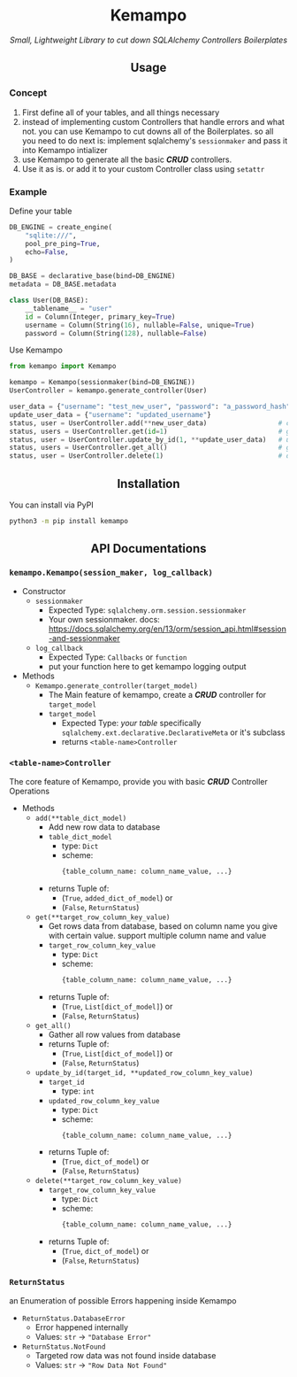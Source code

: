 <h1 align=center> Kemampo </h1>
<i><p align=center>Small, Lightweight Library to cut down SQLAlchemy Controllers Boilerplates</p></i>

<h2 align=center> Usage </h2>

### Concept

1. First define all of your tables, and all things necessary
2. instead of implementing custom Controllers that handle errors and what not. you can use Kemampo to cut downs all of the Boilerplates. so all you need to do next is: implement sqlalchemy's `sessionmaker` and pass it into Kemampo intializer
4. use Kemampo to generate all the basic **_CRUD_** controllers.
5. Use it as is. or add it to your custom Controller class using `setattr`

### Example
Define your table
```python
DB_ENGINE = create_engine(
    "sqlite:///",
    pool_pre_ping=True,
    echo=False,
)

DB_BASE = declarative_base(bind=DB_ENGINE)
metadata = DB_BASE.metadata

class User(DB_BASE):
    __tablename__ = "user"
    id = Column(Integer, primary_key=True)
    username = Column(String(16), nullable=False, unique=True)
    password = Column(String(128), nullable=False)
```

Use Kemampo
```python
from kemampo import Kemampo

kemampo = Kemampo(sessionmaker(bind=DB_ENGINE))
UserController = kemampo.generate_controller(User)

user_data = {"username": "test_new_user", "password": "a_password_hash"}
update_user_data = {"username": "updated_username"}
status, user = UserController.add(**new_user_data)                  # create new user
status, users = UserController.get(id=1)                            # get by id
status, user = UserController.update_by_id(1, **update_user_data)   # update by id
status, users = UserController.get_all()                            # get all
status, user = UserController.delete(1)                             # delete by id
```



<h2 align=center> Installation </h2>

You can install via PyPI

```bash
python3 -m pip install kemampo
```

<h2 align=center> API Documentations </h2>

### `kemampo.Kemampo(session_maker, log_callback)`
- Constructor
    - `sessionmaker`
        - Expected Type: `sqlalchemy.orm.session.sessionmaker`
        - Your own sessionmaker. docs: https://docs.sqlalchemy.org/en/13/orm/session_api.html#session-and-sessionmaker
    - `log_callback`
        - Expected Type: `Callbacks` or `function`
        - put your function here to get kemampo logging output
- Methods
    - `Kemampo.generate_controller(target_model)`
        - The Main feature of kemampo, create a **_CRUD_** controller for `target_model`
        - `target_model`
            - Expected Type: _your table_ specifically `sqlalchemy.ext.declarative.DeclarativeMeta` or it's subclass
            - returns `<table-name>Controller`
### `<table-name>Controller`
The core feature of Kemampo, provide you with basic **_CRUD_** Controller Operations
- Methods
    - `add(**table_dict_model)`
        - Add new row data to database
        - `table_dict_model`
            - type: `Dict`
            - scheme:
                ```python
                {table_column_name: column_name_value, ...}
                ```
        - returns Tuple of:
            - (`True`, `added_dict_of_model`) or
            - (`False`, `ReturnStatus`)
    - `get(**target_row_column_key_value)`
        - Get rows data from database, based on column name you give with certain value. support multiple column name and value
        - `target_row_column_key_value`
            - type: `Dict`
            - scheme:
                ```python
                {table_column_name: column_name_value, ...}
                ```
        - returns Tuple of:
            - (`True`, `List[dict_of_model]`) or
            - (`False`, `ReturnStatus`)
    - `get_all()`
        - Gather all row values from database
        - returns Tuple of:
            - (`True`, `List[dict_of_model]`) or
            - (`False`, `ReturnStatus`)
    - `update_by_id(target_id, **updated_row_column_key_value)`
        - `target_id`
            - type: `int`
        - `updated_row_column_key_value`
            - type: `Dict`
            - scheme:
                ```python
                {table_column_name: column_name_value, ...}
                ```
        - returns Tuple of:
            - (`True`, `dict_of_model`) or
            - (`False`, `ReturnStatus`)
    - `delete(**target_row_column_key_value)`
        - `target_row_column_key_value`
            - type: `Dict`
            - scheme:
                ```python
                {table_column_name: column_name_value, ...}
                ```
        - returns Tuple of:
            - (`True`, `dict_of_model`) or
            - (`False`, `ReturnStatus`)

### `ReturnStatus`

an Enumeration of possible Errors happening inside Kemampo

- `ReturnStatus.DatabaseError`
    - Error happened internally
    - Values: `str` -> `"Database Error"`
- `ReturnStatus.NotFound`
    - Targeted row data was not found inside database
    - Values: `str` -> `"Row Data Not Found"`
